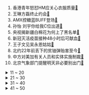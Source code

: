 1. 香港青年怒怼HM应关心衣服质量[:link:](https://s.weibo.com/weibo?q=%23香港青年怒怼HM应关心衣服质量%23&Refer=top)
2. 王琳方磊终止约会[:link:](https://s.weibo.com/weibo?q=%23王琳方磊终止约会%23&Refer=top)
3. AMX控糖蓝BUFF登场[:link:](https://s.weibo.com/weibo?q=%23AMX控糖蓝BUFF登场%23&Refer=top)
4. 孙怡 刘宇你给我C位出道[:link:](https://s.weibo.com/weibo?q=%23孙怡%20刘宇你给我C位出道%23&Refer=top)
5. 央视揭新疆白棉花为何上了黑名单[:link:](https://s.weibo.com/weibo?q=%23央视揭新疆白棉花为何上了黑名单%23&Refer=top)
6. 新冠灭活疫苗接种48小时后可献血[:link:](https://s.weibo.com/weibo?q=%23新冠灭活疫苗接种48小时后可献血%23&Refer=top)
7. 王子文见吴永恩姑姑[:link:](https://s.weibo.com/weibo?q=%23王子文见吴永恩姑姑%23&Refer=top)
8. 北约22年前丢下的贫铀弹贻害至今[:link:](https://s.weibo.com/weibo?q=%23北约22年前丢下的贫铀弹贻害至今%23&Refer=top)
9. 中方对美加有关人员和实体实施制裁[:link:](https://s.weibo.com/weibo?q=%23中方对美加有关人员和实体实施制裁%23&Refer=top)
10. 北京气象部门提醒明天非必要别出门[:link:](https://s.weibo.com/weibo?q=%23北京气象部门提醒明天非必要别出门%23&Refer=top)
<details>
<summary>11 ~ 20</summary>

11. 白冰 李元韬[:link:](https://s.weibo.com/weibo?q=%23白冰%20李元韬%23&Refer=top)
12. 吴允熙到底死没死[:link:](https://s.weibo.com/weibo?q=%23吴允熙到底死没死%23&Refer=top)
13. 三星堆青铜神树修复花近10年[:link:](https://s.weibo.com/weibo?q=%23三星堆青铜神树修复花近10年%23&Refer=top)
14. 梵高134年前未公开画作1亿元卖出[:link:](https://s.weibo.com/weibo?q=%23梵高134年前未公开画作1亿元卖出%23&Refer=top)
15. 刘宇绝美转身[:link:](https://s.weibo.com/weibo?q=%23刘宇绝美转身%23&Refer=top)
16. 洛根吻秀莲[:link:](https://s.weibo.com/weibo?q=%23洛根吻秀莲%23&Refer=top)
17. 秦岚再演绿萍[:link:](https://s.weibo.com/weibo?q=%23秦岚再演绿萍%23&Refer=top)
18. 许佳琪蝎子腿[:link:](https://s.weibo.com/weibo?q=%23许佳琪蝎子腿%23&Refer=top)
19. C罗绝杀球被判无效[:link:](https://s.weibo.com/weibo?q=%23C罗绝杀球被判无效%23&Refer=top)
20. 河南女孩刷视频刷出双胞胎姐妹[:link:](https://s.weibo.com/weibo?q=%23河南女孩刷视频刷出双胞胎姐妹%23&Refer=top)
</details>
<details>
<summary>21 ~ 30</summary>

21. 张国荣曾和歌迷拍婚纱照[:link:](https://s.weibo.com/weibo?q=%23张国荣曾和歌迷拍婚纱照%23&Refer=top)
22. 山河令全员告别[:link:](https://s.weibo.com/weibo?q=%23山河令全员告别%23&Refer=top)
23. 专家说长城上刻字极难修复[:link:](https://s.weibo.com/weibo?q=%23专家说长城上刻字极难修复%23&Refer=top)
24. 北京沙尘[:link:](https://s.weibo.com/weibo?q=%23北京沙尘%23&Refer=top)
25. 羽生结弦[:link:](https://s.weibo.com/weibo?q=%23羽生结弦%23&Refer=top)
26. 阿尔德里奇加盟篮网[:link:](https://s.weibo.com/weibo?q=%23阿尔德里奇加盟篮网%23&Refer=top)
27. 路人镜头下的宋轶[:link:](https://s.weibo.com/weibo?q=%23路人镜头下的宋轶%23&Refer=top)
28. 爱情鸟又土又潮[:link:](https://s.weibo.com/weibo?q=%23爱情鸟又土又潮%23&Refer=top)
29. 这就是中方态度[:link:](https://s.weibo.com/weibo?q=%23这就是中方态度%23&Refer=top)
30. 快乐大本营[:link:](https://s.weibo.com/weibo?q=%23快乐大本营%23&Refer=top)
</details>
<details>
<summary>31 ~ 40</summary>

31. 小朋友的爱情观有多可爱[:link:](https://s.weibo.com/weibo?q=%23小朋友的爱情观有多可爱%23&Refer=top)
32. 司藤[:link:](https://s.weibo.com/weibo?q=%23司藤%23&Refer=top)
33. 做仰卧起坐健身的猫[:link:](https://s.weibo.com/weibo?q=%23做仰卧起坐健身的猫%23&Refer=top)
34. 埃及列车相撞32死因前车拉紧急制动[:link:](https://s.weibo.com/weibo?q=%23埃及列车相撞32死因前车拉紧急制动%23&Refer=top)
35. 苏伊士运河搁浅货轮到底有多大[:link:](https://s.weibo.com/weibo?q=%23苏伊士运河搁浅货轮到底有多大%23&Refer=top)
36. 米卡第六[:link:](https://s.weibo.com/weibo?q=%23米卡第六%23&Refer=top)
37. 邢克垒手术后更甜了[:link:](https://s.weibo.com/weibo?q=%23邢克垒手术后更甜了%23&Refer=top)
38. 汉堡港或因苏伊士运河拥堵增负[:link:](https://s.weibo.com/weibo?q=%23汉堡港或因苏伊士运河拥堵增负%23&Refer=top)
39. 沙尘暴[:link:](https://s.weibo.com/weibo?q=%23沙尘暴%23&Refer=top)
40. 好多宇[:link:](https://s.weibo.com/weibo?q=%23好多宇%23&Refer=top)
</details>
<details>
<summary>41 ~ 50</summary>

41. 中国制药集团收购德国制药厂[:link:](https://s.weibo.com/weibo?q=%23中国制药集团收购德国制药厂%23&Refer=top)
42. 顺玉让闵雪雅也复活吧[:link:](https://s.weibo.com/weibo?q=%23顺玉让闵雪雅也复活吧%23&Refer=top)
43. 苏伊士运河321艘船只等待通航[:link:](https://s.weibo.com/weibo?q=%23苏伊士运河321艘船只等待通航%23&Refer=top)
44. 北京正阳门考古发掘将启动[:link:](https://s.weibo.com/weibo?q=%23北京正阳门考古发掘将启动%23&Refer=top)
45. 妈妈说出李焕英同款台词[:link:](https://s.weibo.com/weibo?q=%23妈妈说出李焕英同款台词%23&Refer=top)
46. 我国重组蛋白新冠疫苗临床试验结果[:link:](https://s.weibo.com/weibo?q=%23我国重组蛋白新冠疫苗临床试验结果%23&Refer=top)
47. 宁波设271个教学点教老人用智能机[:link:](https://s.weibo.com/weibo?q=%23宁波设271个教学点教老人用智能机%23&Refer=top)
48. 怦然再心动[:link:](https://s.weibo.com/weibo?q=%23怦然再心动%23&Refer=top)
49. 净菜半成品菜畅销[:link:](https://s.weibo.com/weibo?q=%23净菜半成品菜畅销%23&Refer=top)
50. 美国非裔男子15年被误抓超60次[:link:](https://s.weibo.com/weibo?q=%23美国非裔男子15年被误抓超60次%23&Refer=top)
</details>